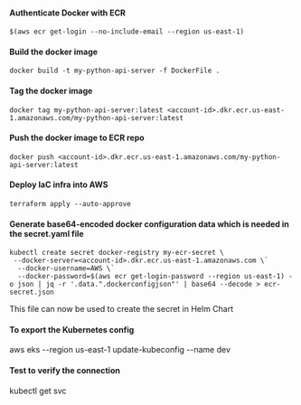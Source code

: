 #### Authenticate Docker with ECR
```$(aws ecr get-login --no-include-email --region us-east-1)```

#### Build the docker image 
```docker build -t my-python-api-server -f DockerFile .```

#### Tag the docker image 
```docker tag my-python-api-server:latest <account-id>.dkr.ecr.us-east-1.amazonaws.com/my-python-api-server:latest```

#### Push the docker image to ECR repo 
```docker push <account-id>.dkr.ecr.us-east-1.amazonaws.com/my-python-api-server:latest```

#### Deploy IaC infra into AWS
```terraform apply --auto-approve```

#### Generate base64-encoded docker configuration data which is needed in the secret.yaml file
```
kubectl create secret docker-registry my-ecr-secret \
 --docker-server=<account-id>.dkr.ecr.us-east-1.amazonaws.com \`
  --docker-username=AWS \`
  --docker-password=$(aws ecr get-login-password --region us-east-1) -o json | jq -r '.data.".dockerconfigjson"' | base64 --decode > ecr-secret.json
  ```
  
This file can now be used to create the secret in Helm Chart

#### To export the Kubernetes config 
aws eks --region us-east-1 update-kubeconfig --name dev

#### Test to verify the connection
kubectl get svc